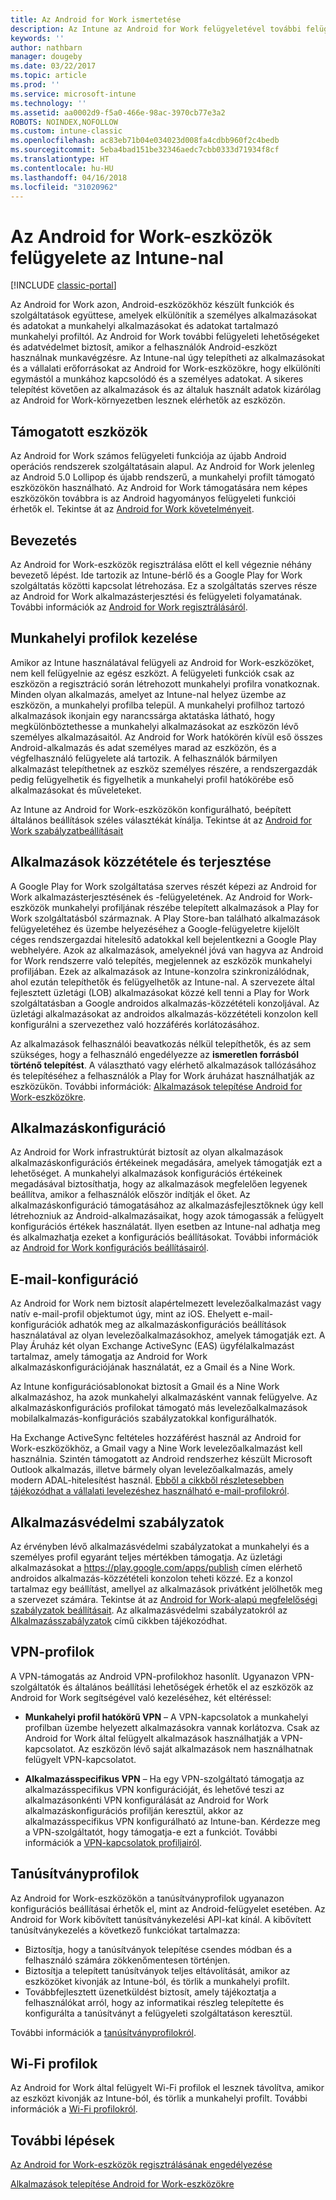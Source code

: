 ```yaml
---
title: Az Android for Work ismertetése
description: Az Intune az Android for Work felügyeletével további felügyeleti lehetőségeket és adatvédelmet biztosít, amikor a felhasználók Android-eszközt használnak munkavégzésre.
keywords: ''
author: nathbarn
manager: dougeby
ms.date: 03/22/2017
ms.topic: article
ms.prod: ''
ms.service: microsoft-intune
ms.technology: ''
ms.assetid: aa0002d9-f5a0-466e-98ac-3970cb77e3a2
ROBOTS: NOINDEX,NOFOLLOW
ms.custom: intune-classic
ms.openlocfilehash: ac83eb71b04e034023d008fa4cdbb960f2c4bedb
ms.sourcegitcommit: 5eba4bad151be32346aedc7cbb0333d71934f8cf
ms.translationtype: HT
ms.contentlocale: hu-HU
ms.lasthandoff: 04/16/2018
ms.locfileid: "31020962"
---
```

# <a name="manage-android-for-work-devices-with-intune"></a>Az Android for Work-eszközök felügyelete az Intune-nal

[!INCLUDE [classic-portal](../includes/classic-portal.md)]

Az Android for Work azon, Android-eszközökhöz készült funkciók és szolgáltatások együttese, amelyek elkülönítik a személyes alkalmazásokat és adatokat a munkahelyi alkalmazásokat és adatokat tartalmazó munkahelyi profiltól. Az Android for Work további felügyeleti lehetőségeket és adatvédelmet biztosít, amikor a felhasználók Android-eszközt használnak munkavégzésre. Az Intune-nal úgy telepítheti az alkalmazásokat és a vállalati erőforrásokat az Android for Work-eszközökre, hogy elkülöníti egymástól a munkához kapcsolódó és a személyes adatokat. A sikeres telepítést követően az alkalmazások és az általuk használt adatok kizárólag az Android for Work-környezetben lesznek elérhetők az eszközön.

## <a name="supported-devices"></a>Támogatott eszközök

Az Android for Work számos felügyeleti funkciója az újabb Android operációs rendszerek szolgáltatásain alapul. Az Android for Work jelenleg az Android 5.0 Lollipop és újabb rendszerű, a munkahelyi profilt támogató eszközökön használható. Az Android for Work támogatására nem képes eszközökön továbbra is az Android hagyományos felügyeleti funkciói érhetők el. Tekintse át az [Android for Work követelményeit](https://support.google.com/work/android/answer/6174145?hl=en&ref_topic=6151012).

## <a name="onboarding"></a>Bevezetés

Az Android for Work-eszközök regisztrálása előtt el kell végeznie néhány bevezető lépést. Ide tartozik az Intune-bérlő és a Google Play for Work szolgáltatás közötti kapcsolat létrehozása. Ez a szolgáltatás szerves része az Android for Work alkalmazásterjesztési és felügyeleti folyamatának. További információk az [Android for Work regisztrálásáról](/intune-classic/deploy-use/set-up-android-for-work).

## <a name="work-profile-management"></a>Munkahelyi profilok kezelése

Amikor az Intune használatával felügyeli az Android for Work-eszközöket, nem kell felügyelnie az egész eszközt. A felügyeleti funkciók csak az eszközön a regisztráció során létrehozott munkahelyi profilra vonatkoznak. Minden olyan alkalmazás, amelyet az Intune-nal helyez üzembe az eszközön, a munkahelyi profilba települ. A munkahelyi profilhoz tartozó alkalmazások ikonjain egy narancssárga aktatáska látható, hogy megkülönböztethesse a munkahelyi alkalmazásokat az eszközön lévő személyes alkalmazásaitól. Az Android for Work hatókörén kívül eső összes Android-alkalmazás és adat személyes marad az eszközön, és a végfelhasználó felügyelete alá tartozik. A felhasználók bármilyen alkalmazást telepíthetnek az eszköz személyes részére, a rendszergazdák pedig felügyelhetik és figyelhetik a munkahelyi profil hatókörébe eső alkalmazásokat és műveleteket.

Az Intune az Android for Work-eszközökön konfigurálható, beépített általános beállítások széles választékát kínálja. Tekintse át az [Android for Work szabályzatbeállításait](android-for-work-policy-settings-in-microsoft-intune.md)

## <a name="app-publishing-and-distribution"></a>Alkalmazások közzététele és terjesztése

A Google Play for Work szolgáltatása szerves részét képezi az Android for Work alkalmazásterjesztésének és -felügyeletének. Az Android for Work-eszközök munkahelyi profiljának részébe telepített alkalmazások a Play for Work szolgáltatásból származnak. A Play Store-ban található alkalmazások felügyeletéhez és üzembe helyezéséhez a Google-felügyeletre kijelölt céges rendszergazdai hitelesítő adatokkal kell bejelentkezni a Google Play webhelyére. Azok az alkalmazások, amelyeknél jóvá van hagyva az Android for Work rendszerre való telepítés, megjelennek az eszközök munkahelyi profiljában. Ezek az alkalmazások az Intune-konzolra szinkronizálódnak, ahol ezután telepíthetők és felügyelhetők az Intune-nal. A szervezete által fejlesztett üzletági (LOB) alkalmazásokat közzé kell tenni a Play for Work szolgáltatásban a Google androidos alkalmazás-közzétételi konzoljával. Az üzletági alkalmazásokat az androidos alkalmazás-közzétételi konzolon kell konfigurálni a szervezethez való hozzáférés korlátozásához.

Az alkalmazások felhasználói beavatkozás nélkül telepíthetők, és az sem szükséges, hogy a felhasználó engedélyezze az **ismeretlen forrásból történő telepítést**. A választható vagy elérhető alkalmazások tallózásához és telepítéséhez a felhasználók a Play for Work áruházat használhatják az eszközükön. További információk: [Alkalmazások telepítése Android for Work-eszközökre](/intune-classic/deploy-use/android-for-work-apps).

## <a name="app-configuration"></a>Alkalmazáskonfiguráció

Az Android for Work infrastruktúrát biztosít az olyan alkalmazások alkalmazáskonfigurációs értékeinek megadására, amelyek támogatják ezt a lehetőséget. A munkahelyi alkalmazások konfigurációs értékeinek megadásával biztosíthatja, hogy az alkalmazások megfelelően legyenek beállítva, amikor a felhasználók először indítják el őket. Az alkalmazáskonfiguráció támogatásához az alkalmazásfejlesztőknek úgy kell létrehozniuk az Android-alkalmazásaikat, hogy azok támogassák a felügyelt konfigurációs értékek használatát. Ilyen esetben az Intune-nal adhatja meg és alkalmazhatja ezeket a konfigurációs beállításokat. További információk az [Android for Work konfigurációs beállításairól](afw-app-configuration-policy.md).

## <a name="email-configuration"></a>E-mail-konfiguráció

Az Android for Work nem biztosít alapértelmezett levelezőalkalmazást vagy natív e-mail-profil objektumot úgy, mint az iOS. Ehelyett e-mail-konfigurációk adhatók meg az alkalmazáskonfigurációs beállítások használatával az olyan levelezőalkalmazásokhoz, amelyek támogatják ezt. A Play Áruház két olyan Exchange ActiveSync (EAS) ügyfélalkalmazást tartalmaz, amely támogatja az Android for Work alkalmazáskonfigurációjának használatát, ez a Gmail és a Nine Work.

Az Intune konfigurációsablonokat biztosít a Gmail és a Nine Work alkalmazáshoz, ha azok munkahelyi alkalmazásként vannak felügyelve. Az alkalmazáskonfigurációs profilokat támogató más levelezőalkalmazások mobilalkalmazás-konfigurációs szabályzatokkal konfigurálhatók.

Ha Exchange ActiveSync feltételes hozzáférést használ az Android for Work-eszközökhöz, a Gmail vagy a Nine Work levelezőalkalmazást kell használnia. Szintén támogatott az Android rendszerhez készült Microsoft Outlook alkalmazás, illetve bármely olyan levelezőalkalmazás, amely modern ADAL-hitelesítést használ. [Ebből a cikkből részletesebben tájékozódhat a vállalati levelezéshez használható e-mail-profilokról](configure-access-to-corporate-email-using-email-profiles-with-microsoft-intune.md).

## <a name="app-protection-policies"></a>Alkalmazásvédelmi szabályzatok

Az érvényben lévő alkalmazásvédelmi szabályzatokat a munkahelyi és a személyes profil egyaránt teljes mértékben támogatja. Az üzletági alkalmazásokat a https://play.google.com/apps/publish címen elérhető androidos alkalmazás-közzétételi konzolon teheti közzé. Ez a konzol tartalmaz egy beállítást, amellyel az alkalmazások privátként jelölhetők meg a szervezet számára. Tekintse át az [Android for Work-alapú megfelelőségi szabályzatok beállításait](afw-compliance-policy-settings-in-microsoft-intune.md). Az alkalmazásvédelmi szabályzatokról az [Alkalmazásszabályzatok](protect-app-data-using-mobile-app-management-policies-with-microsoft-intune.md) című cikkben tájékozódhat.

## <a name="vpn-profiles"></a>VPN-profilok

A VPN-támogatás az Android VPN-profilokhoz hasonlít. Ugyanazon VPN-szolgáltatók és általános beállítási lehetőségek érhetők el az eszközök az Android for Work segítségével való kezeléséhez, két eltéréssel:

-  **Munkahelyi profil hatókörű VPN** – A VPN-kapcsolatok a munkahelyi profilban üzembe helyezett alkalmazásokra vannak korlátozva. Csak az Android for Work által felügyelt alkalmazások használhatják a VPN-kapcsolatot. Az eszközön lévő saját alkalmazások nem használhatnak felügyelt VPN-kapcsolatot.

-  **Alkalmazásspecifikus VPN** – Ha egy VPN-szolgáltató támogatja az alkalmazásspecifikus VPN konfigurációját, és lehetővé teszi az alkalmazásonkénti VPN konfigurálását az Android for Work alkalmazáskonfigurációs profilján keresztül, akkor az alkalmazásspecifikus VPN konfigurálható az Intune-ban. Kérdezze meg a VPN-szolgáltatót, hogy támogatja-e ezt a funkciót. További információk a [VPN-kapcsolatok profiljairól](vpn-connections-in-microsoft-intune.md).

## <a name="certificate-profiles"></a>Tanúsítványprofilok

Az Android for Work-eszközökön a tanúsítványprofilok ugyanazon konfigurációs beállításai érhetők el, mint az Android-felügyelet esetében. Az Android for Work kibővített tanúsítványkezelési API-kat kínál. A kibővített tanúsítványkezelés a következő funkciókat tartalmazza:

- Biztosítja, hogy a tanúsítványok telepítése csendes módban és a felhasználó számára zökkenőmentesen történjen.
-  Biztosítja a telepített tanúsítványok teljes eltávolítását, amikor az eszközöket kivonják az Intune-ból, és törlik a munkahelyi profilt.
-  Továbbfejlesztett üzenetküldést biztosít, amely tájékoztatja a felhasználókat arról, hogy az informatikai részleg telepítette és konfigurálta a tanúsítványt a felügyeleti szolgáltatáson keresztül.

További információk a [tanúsítványprofilokról](secure-resource-access-with-certificate-profiles.md).

## <a name="wi-fi-profiles"></a>Wi-Fi profilok

Az Android for Work által felügyelt Wi-Fi profilok el lesznek távolítva, amikor az eszközt kivonják az Intune-ból, és törlik a munkahelyi profilt. További információk a [Wi-Fi profilokról](wi-fi-connections-in-microsoft-intune.md).

## <a name="next-steps"></a>További lépések
[Az Android for Work-eszközök regisztrálásának engedélyezése](/intune-classic/deploy-use/set-up-android-for-work)

[Alkalmazások telepítése Android for Work-eszközökre](/intune-classic/deploy-use/android-for-work-apps)
